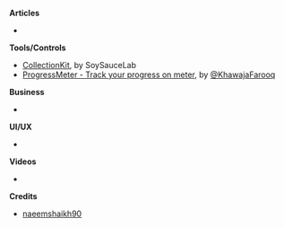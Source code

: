 **Articles**

* 

**Tools/Controls**

* [CollectionKit](https://github.com/SoySauceLab/CollectionKit), by SoySauceLab
* [ProgressMeter - Track your progress on meter](https://github.com/khawajafarooq/ProgressMeter), by [@KhawajaFarooq](https://twitter.com/khfarooq)


**Business**

* 

**UI/UX**

* 

**Videos**

* 

**Credits**

* [naeemshaikh90](https://github.com/naeemshaikh90)
